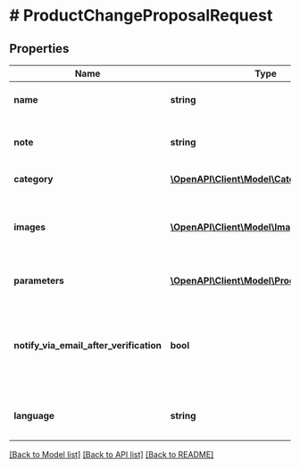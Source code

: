# # ProductChangeProposalRequest

## Properties

Name | Type | Description | Notes
------------ | ------------- | ------------- | -------------
**name** | **string** | Proposed product name. |
**note** | **string** | Note about product changes proposal. | [optional]
**category** | [**\OpenAPI\Client\Model\Category**](Category.md) | Product category |
**images** | [**\OpenAPI\Client\Model\ImageUrl[]**](ImageUrl.md) | List of product images. At least one image is required. |
**parameters** | [**\OpenAPI\Client\Model\ProductParameter[]**](ProductParameter.md) | List of product parameters. |
**notify_via_email_after_verification** | **bool** | Receive an email notification after product changes proposal resolution. | [optional]
**language** | **string** | Language of provided proposal data. | [default to 'pl-PL']

[[Back to Model list]](../../README.md#models) [[Back to API list]](../../README.md#endpoints) [[Back to README]](../../README.md)
